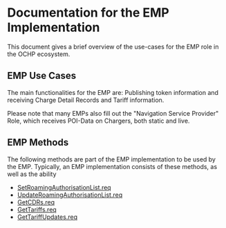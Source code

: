 # Documentation for the EMP Implementation

This document gives a brief overview of the use-cases for the EMP role in the OCHP ecosystem.

## EMP Use Cases

The main functionalities for the EMP are: Publishing token information and receiving Charge Detail Records and Tariff information.

Please note that many EMPs also fill out the "Navigation Service Provider" Role, which receives POI-Data on Chargers, both static and live.



## EMP Methods
The following methods are part of the EMP implementation to be used by the EMP.
Typically, an EMP implementation consists of these methods, as well as the ability 
- [SetRoamingAuthorisationList.req](/documentation/NewDocumentation.md/#setroamingauthorisationlistreq)
- [UpdateRoamingAuthorisationList.req](/documentation/NewDocumentation.md/#updateroamingauthorisationlistreq)
- [GetCDRs.req](/documentation/NewDocumentation.md/#getcdrsreq)
- [GetTariffs.req](/documentation/NewDocumentation.md/#gettariffsreq)
- [GetTariffUpdates.req](/documentation/NewDocumentation.md/#gettariffupdatesreq)
